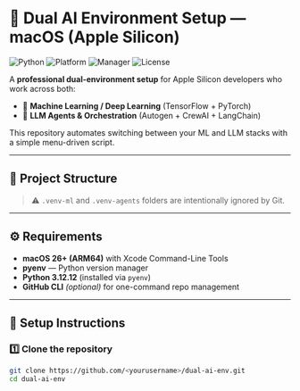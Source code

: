 # 🤖 Dual AI Environment Setup — macOS (Apple Silicon)

![Python](https://img.shields.io/badge/python-3.12.12-blue?logo=python)
![Platform](https://img.shields.io/badge/platform-macOS%20ARM64-lightgrey?logo=apple)
![Manager](https://img.shields.io/badge/pyenv-active-orange?logo=github)
![License](https://img.shields.io/badge/license-Apache%202.0-blue?logo=open-source-initiative)

A **professional dual-environment setup** for Apple Silicon developers who work across both:

- 🧠 **Machine Learning / Deep Learning** (TensorFlow + PyTorch)
- 🤖 **LLM Agents & Orchestration** (Autogen + CrewAI + LangChain)

This repository automates switching between your ML and LLM stacks with a simple menu-driven script.

---

## 📂 Project Structure

> ⚠️ `.venv-ml` and `.venv-agents` folders are intentionally ignored by Git.

---

## ⚙️ Requirements

- **macOS 26+ (ARM64)** with Xcode Command-Line Tools  
- **pyenv** — Python version manager  
- **Python 3.12.12** (installed via `pyenv`)  
- **GitHub CLI** *(optional)* for one-command repo management  

---

## 🧩 Setup Instructions

### 1️⃣ Clone the repository

```bash
git clone https://github.com/<yourusername>/dual-ai-env.git
cd dual-ai-env

